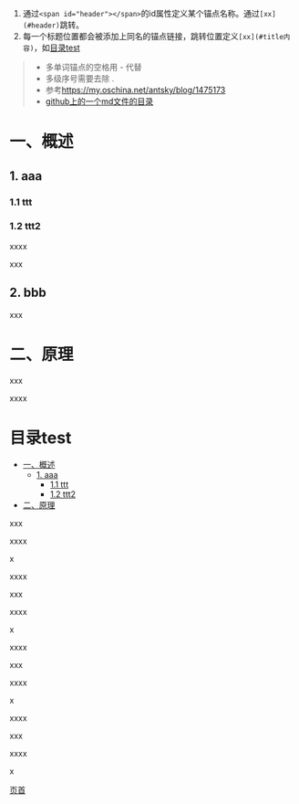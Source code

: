 <span id="header"></span>
1. 通过`<span id="header"></span>`的id属性定义某个锚点名称。通过`[xx](#header)`跳转。
2. 每一个标题位置都会被添加上同名的锚点链接，跳转位置定义`[xx](#title内容)`，如[目录test](#目录test)
>* 多单词锚点的空格用 - 代替
>* 多级序号需要去除 .
>* 参考<https://my.oschina.net/antsky/blog/1475173>
>* [github上的一个md文件的目录](https://github.com/CyC2018/CS-Notes/blob/master/docs/notes/Java%20%E5%9F%BA%E7%A1%80.md)

# 一、概述
## 1. aaa
### 1.1 ttt
### 1.2 ttt2

xxxx

xxx
## 2. bbb

xxx
# 二、原理
xxx

xxxx

# 目录test
- [一、概述](#一概述)
    - [1. aaa](#1-aaa)
        - [1.1 ttt](#11-ttt)
        - [1.2 ttt2](#12-ttt2)
- [二、原理](#二原理)


xxx

xxxx

x

xxxx

xxx

xxxx

x


xxxx

xxx

xxxx

x

xxxx

xxx

xxxx

x


[页首](#header)